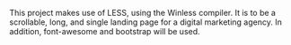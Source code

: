 This project makes use of LESS, using the Winless compiler.
It is to be a scrollable, long, and single landing page for a digital marketing agency.
In addition, font-awesome and bootstrap will be used.